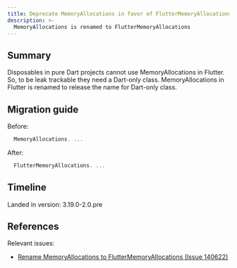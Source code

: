 ```yaml
---
title: Deprecate MemoryAllocations in favor of FlutterMemoryAllocations
description: >-
  MemoryAllocations is renamed to FlutterMemoryAllocations
---
```


## Summary

Disposables in pure Dart projects cannot use MemoryAllocations in Flutter. 
So, to be leak trackable they need a Dart-only class.
MemoryAllocations in Flutter is renamed to release the name
for Dart-only class.

## Migration guide

Before:

```dart 
  MemoryAllocations. ...
```

After:

```dart 
  FlutterMemoryAllocations. ...
```

## Timeline

Landed in version: 3.19.0-2.0.pre<br>

## References

Relevant issues:

* [Rename MemoryAllocations to FlutterMemoryAllocations (Issue 140622)][]

[Rename MemoryAllocations to FlutterMemoryAllocations (Issue 140622)]: {{site.repo.flutter}}/issues/140622


